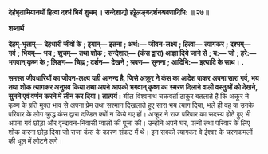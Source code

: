 **देहंभृतामियानर्थो हित्वा दश्भं भियं शुचम् ।** **सन्देशाद्यो हरेॢलङ्गदर्शनश्रवणादिभि: ॥ २७॥** 

**शब्दार्थ** 

**देहम्-भृताम्—** **देहधारी जीवों के** **; इयान्—** **इतना** **; अर्थ:—** **जीवन-लक्ष्य** **; हित्वा—** **त्यागकर** **; दश्भम्—** **गर्व** **; भियम्—** **भय** **;** **शुचम्—** **तथा शोक** **; सन्देशात्—** **(कंस द्वारा) आज्ञा दिये जाने से** **; य:—** **जो** **; हरे:—** **भगवान् कृष्ण के** **; लिङ्ग—** **चिह्न** **; दर्शन—** **देखने** **; श्रवण—** **सुनना** **; आदिभि:—** **इत्यादि के साथ।** **.** 

**समस्त जीवधारियों का जीवन-लक्ष्य यही आनन्द है, जिसे अक्रूर ने कंस का आदेश पाकर** **अपना सारा गर्व, भय तथा शोक त्यागकर अनुभव किया तथा अपने आपको भगवान् कृष्ण का** **स्मरण दिलाने वाली वस्तुओं को देखने, सुनने एवं वर्णन करने में लीन कर दिया।** **तात्पर्य :** श्रील विश्वनाथ चक्रवर्ती ठाकुर बतलाते हैं कि अक्रूर ने कृष्ण के प्रति मुक्त भाव से अपना प्रेम तथा सश्मान दिखलाते हुए सारा भय त्याग दिया, भले ही वह या उनके परिवार के लोग क्रुद्ध कंस द्वारा दण्डित क्यों न किये गए हों। अक्रूर ने राज परिवार का सदस्य होते हुए भी अपना गर्व छोड़ा और वृन्दावन-निवासी ग्वालों की पूजा की। उन्होंने अपने घर, पत्नी तथा परिवार के लिए शोक करना छोड़ दिया जो राजा कंस के कारण संकट में थे। इन सबको त्यागकर वे ईश्वर के चरणकमलों की धूल में लोटने लगे।  
